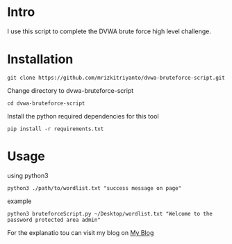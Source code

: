 # Intro
I use this script to complete the DVWA brute force high level challenge.

# Installation
```
git clone https://github.com/mrizkitriyanto/dvwa-bruteforce-script.git
```

Change directory to dvwa-bruteforce-script
```
cd dvwa-bruteforce-script
```

Install the python required dependencies for this tool

```
pip install -r requirements.txt
```

# Usage

using python3

```
python3 ./path/to/wordlist.txt "success message on page"
```

example
```
python3 bruteforceScript.py ~/Desktop/wordlist.txt "Welcome to the password protected area admin"
```

For the explanatio tou can visit my blog on [My Blog](https://mastoto.my.id/blog/dvwa-series-brute-force/)